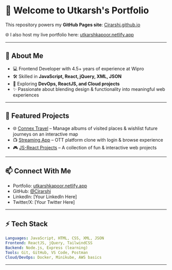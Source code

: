 # 👋 Welcome to Utkarsh's Portfolio  

This repository powers my **GitHub Pages site**: [Cirarshi.github.io](https://cirarshi.github.io/)  

🌐 I also host my live portfolio here: [utkarshkapoor.netlify.app](https://utkarshkapoor.netlify.app/)  

---

## 📌 About Me  
- 💻 Frontend Developer with 4.5+ years of experience at Wipro  
- 🛠 Skilled in **JavaScript, React, jQuery, XML, JSON**  
- 🚀 Exploring **DevOps, ReactJS, and Cloud projects**  
- ✨ Passionate about blending design & functionality into meaningful web experiences  

---

## 🧰 Featured Projects  
- 🌐 [Connex Travel](https://connextravel.netlify.app/) – Manage albums of visited places & wishlist future journeys on an interactive map  
- 📺 [Streaming App](https://github.com/Cirarshi/StreamingApp) – OTT platform clone with login & browse experience  
- 🎮 [JS-React Projects](https://github.com/Cirarshi/Js-React-Projects) – A collection of fun & interactive web projects  

---

## 📫 Connect With Me  
- Portfolio: [utkarshkapoor.netlify.app](https://utkarshkapoor.netlify.app/)  
- GitHub: [@Cirarshi](https://github.com/Cirarshi)  
- LinkedIn: [Your LinkedIn Here]  
- Twitter/X: [Your Twitter Here]  

---

## ⚡ Tech Stack  

```yaml
Languages: JavaScript, HTML, CSS, XML, JSON
Frontend: ReactJS, jQuery, TailwindCSS
Backend: Node.js, Express (learning)
Tools: Git, GitHub, VS Code, Postman
Cloud/DevOps: Docker, Minikube, AWS basics
```

---
